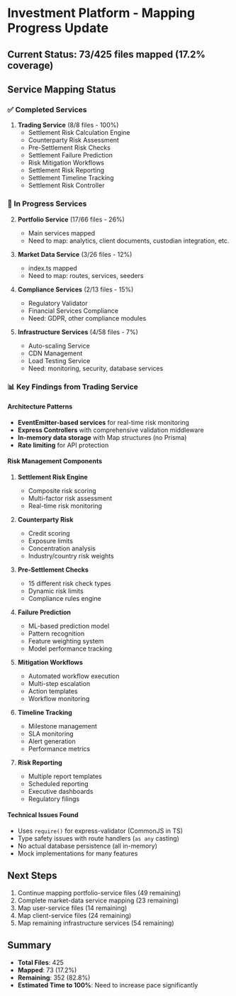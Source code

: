 # Investment Platform - Mapping Progress Update

## Current Status: 73/425 files mapped (17.2% coverage)

## Service Mapping Status

### ✅ Completed Services
1. **Trading Service** (8/8 files - 100%)
   - Settlement Risk Calculation Engine
   - Counterparty Risk Assessment
   - Pre-Settlement Risk Checks
   - Settlement Failure Prediction
   - Risk Mitigation Workflows
   - Settlement Risk Reporting
   - Settlement Timeline Tracking
   - Settlement Risk Controller

### 🔄 In Progress Services

2. **Portfolio Service** (17/66 files - 26%)
   - Main services mapped
   - Need to map: analytics, client documents, custodian integration, etc.

3. **Market Data Service** (3/26 files - 12%)
   - index.ts mapped
   - Need to map: routes, services, seeders

4. **Compliance Services** (2/13 files - 15%)
   - Regulatory Validator
   - Financial Services Compliance
   - Need: GDPR, other compliance modules

5. **Infrastructure Services** (4/58 files - 7%)
   - Auto-scaling Service
   - CDN Management
   - Load Testing Service
   - Need: monitoring, security, database services

### 📊 Key Findings from Trading Service

#### Architecture Patterns
- **EventEmitter-based services** for real-time risk monitoring
- **Express Controllers** with comprehensive validation middleware
- **In-memory data storage** with Map structures (no Prisma)
- **Rate limiting** for API protection

#### Risk Management Components
1. **Settlement Risk Engine**
   - Composite risk scoring
   - Multi-factor risk assessment
   - Real-time risk monitoring

2. **Counterparty Risk**
   - Credit scoring
   - Exposure limits
   - Concentration analysis
   - Industry/country risk weights

3. **Pre-Settlement Checks**
   - 15 different risk check types
   - Dynamic risk limits
   - Compliance rules engine

4. **Failure Prediction**
   - ML-based prediction model
   - Pattern recognition
   - Feature weighting system
   - Model performance tracking

5. **Mitigation Workflows**
   - Automated workflow execution
   - Multi-step escalation
   - Action templates
   - Workflow monitoring

6. **Timeline Tracking**
   - Milestone management
   - SLA monitoring
   - Alert generation
   - Performance metrics

7. **Risk Reporting**
   - Multiple report templates
   - Scheduled reporting
   - Executive dashboards
   - Regulatory filings

#### Technical Issues Found
- Uses `require()` for express-validator (CommonJS in TS)
- Type safety issues with route handlers (`as any` casting)
- No actual database persistence (all in-memory)
- Mock implementations for many features

## Next Steps
1. Continue mapping portfolio-service files (49 remaining)
2. Complete market-data service mapping (23 remaining)
3. Map user-service files (14 remaining)
4. Map client-service files (24 remaining)
5. Map remaining infrastructure services (54 remaining)

## Summary
- **Total Files**: 425
- **Mapped**: 73 (17.2%)
- **Remaining**: 352 (82.8%)
- **Estimated Time to 100%**: Need to increase pace significantly